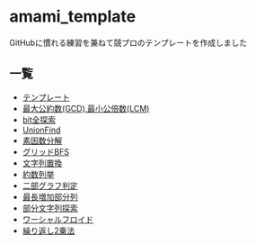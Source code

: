 # amami_template
GitHubに慣れる練習を兼ねて競プロのテンプレートを作成しました

## 一覧
- [テンプレート](https://github.com/amami0522/amami_templates/blob/master/template.cpp)
- [	最大公約数(GCD),最小公倍数(LCM)](https://github.com/amami0522/amami_templates/blob/master/GCD_LCM.cpp)
- [	bit全探索](https://github.com/amami0522/amami_templates/blob/master/bit_zenntannsaku.cpp)
- [	UnionFind](https://github.com/amami0522/amami_templates/blob/master/union_find)
- [素因数分解](https://github.com/amami0522/amami_templates/blob/master/prime_factorization.cpp)
- [グリッドBFS](https://github.com/amami0522/amami_templates/blob/master/BFS(grid).cpp)
- [文字列置換](https://github.com/amami0522/amami_templates/blob/master/replace_string.cpp)
- [約数列挙](https://github.com/amami0522/amami_templates/blob/master/divisor.cpp)
- [二部グラフ判定](https://github.com/amami0522/amami_templates/blob/master/is_bipartite_graph.cpp)
- [最長増加部分列](https://github.com/amami0522/amami_templates/blob/master/LIS.cpp)
- [部分文字列探索](https://github.com/amami0522/amami_templates/blob/master/substring_search.cpp)
- [ワーシャルフロイド](https://github.com/amami0522/amami_templates/blob/master/WarshalFroid.cpp)
- [繰り返し2乗法](https://github.com/amami0522/amami_templates/blob/master/powmod.cpp)
